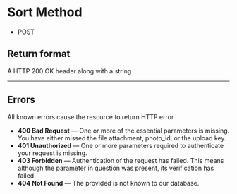 # Sort Method

   + POST
       

## Return format
A HTTP 200 OK header along with a string

***

## Errors
All known errors cause the resource to return HTTP error

- **400 Bad Request** — One or more of the essential parameters is missing. You have either missed the file attachment, photo_id, or the upload key.
- **401 Unauthorized** — One or more parameters required to authenticate your request is missing.
- **403 Forbidden** — Authentication of the request has failed. This means although the parameter in question was present, its verification has failed.
- **404 Not Found** — The provided is not known to our database.

[HTTP multipart POST request]: https://www.ietf.org/rfc/rfc1867.txt